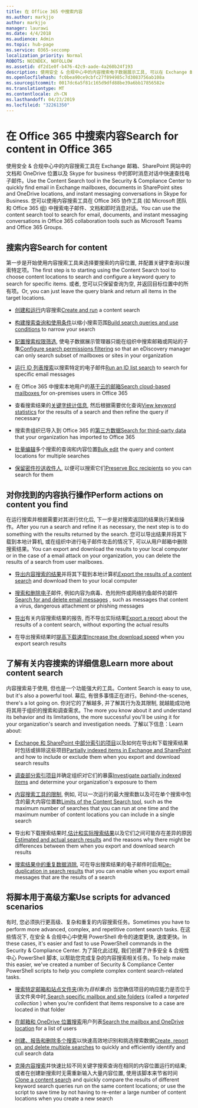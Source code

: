 ```yaml
---
title: 在 Office 365 中搜索内容
ms.author: markjjo
author: markjjo
manager: laurawi
ms.date: 4/4/2018
ms.audience: Admin
ms.topic: hub-page
ms.service: O365-seccomp
localization_priority: Normal
ROBOTS: NOINDEX, NOFOLLOW
ms.assetid: df2d1e0f-b476-42c9-aade-4a260b24f193
description: 使用安全 & 合规中心中的内容搜索电子数据展示工具, 可以在 Exchange 邮箱、SharePoint 网站中的文档和 OneDrive 位置以及 Skype for business 中的即时消息对话中快速查找电子邮件。
ms.openlocfilehash: fc0bea90ce9cbfc27f894985c7d3083756ab108a
ms.sourcegitcommit: 0017dc6a5f81c165d9dfd88be39a6bb17856582e
ms.translationtype: MT
ms.contentlocale: zh-CN
ms.lasthandoff: 04/23/2019
ms.locfileid: "32261350"
---
```

# <a name="search-for-content-in-office-365"></a><span data-ttu-id="828d1-103">在 Office 365 中搜索内容</span><span class="sxs-lookup"><span data-stu-id="828d1-103">Search for content in Office 365</span></span>

<span data-ttu-id="828d1-104">使用安全 & 合规中心中的内容搜索工具在 Exchange 邮箱、SharePoint 网站中的文档和 OneDrive 位置以及 Skype for business 中的即时消息对话中快速查找电子邮件。</span><span class="sxs-lookup"><span data-stu-id="828d1-104">Use the Content Search tool in the Security & Compliance Center to quickly find email in Exchange mailboxes, documents in SharePoint sites and OneDrive locations, and instant messaging conversations in Skype for Business.</span></span> <span data-ttu-id="828d1-105">您可以使用内容搜索工具在 Office 365 协作工具 (如 Microsoft 团队和 Office 365 组) 中搜索电子邮件、文档和即时消息对话。</span><span class="sxs-lookup"><span data-stu-id="828d1-105">You can use the content search tool to search for email, documents, and instant messaging conversations in Office 365 collaboration tools such as Microsoft Teams and Office 365 Groups.</span></span>
  
## <a name="search-for-content"></a><span data-ttu-id="828d1-106">搜索内容</span><span class="sxs-lookup"><span data-stu-id="828d1-106">Search for content</span></span>

<span data-ttu-id="828d1-107">第一步是开始使用内容搜索工具来选择要搜索的内容位置, 并配置关键字查询以搜索特定项。</span><span class="sxs-lookup"><span data-stu-id="828d1-107">The first step is to starting using the Content Search tool to choose content locations to search and configure a keyword query to search for specific items.</span></span> <span data-ttu-id="828d1-108">或者, 您可以只保留查询为空, 并返回目标位置中的所有项。</span><span class="sxs-lookup"><span data-stu-id="828d1-108">Or, you can just leave the query blank and return all items in the target locations.</span></span>
  
- <span data-ttu-id="828d1-109">[创建和运行](content-search.md)内容搜索</span><span class="sxs-lookup"><span data-stu-id="828d1-109">[Create and run](content-search.md) a content search</span></span> 
    
- <span data-ttu-id="828d1-110">[构建搜索查询和使用条件](keyword-queries-and-search-conditions.md)以缩小搜索范围</span><span class="sxs-lookup"><span data-stu-id="828d1-110">[Build search queries and use conditions](keyword-queries-and-search-conditions.md) to narrow your search</span></span> 
    
- <span data-ttu-id="828d1-111">[配置搜索权限筛选](permissions-filtering-for-content-search.md), 使电子数据展示管理器只能在组织中搜索邮箱或网站的子集</span><span class="sxs-lookup"><span data-stu-id="828d1-111">[Configure search permissions filtering](permissions-filtering-for-content-search.md) so that an eDiscovery manager can only search subset of mailboxes or sites in your organization</span></span> 
    
- <span data-ttu-id="828d1-112">[运行 ID 列表搜索](csv-file-for-an-id-list-content-search.md)以搜索特定的电子邮件</span><span class="sxs-lookup"><span data-stu-id="828d1-112">[Run an ID list search](csv-file-for-an-id-list-content-search.md) to search for specific email messages</span></span> 
    
- <span data-ttu-id="828d1-113">在 Office 365 中搜索本地用户的[基于云的邮箱](search-cloud-based-mailboxes-for-on-premises-users.md)</span><span class="sxs-lookup"><span data-stu-id="828d1-113">[Search cloud-based mailboxes ](search-cloud-based-mailboxes-for-on-premises-users.md) for on-premises users in Office 365</span></span>

- <span data-ttu-id="828d1-114">查看搜索结果的[关键字统计信息](view-keyword-statistics-for-content-search.md), 然后根据需要优化查询</span><span class="sxs-lookup"><span data-stu-id="828d1-114">[View keyword statistics](view-keyword-statistics-for-content-search.md) for the results of a search and then refine the query if necessary</span></span> 
    
- <span data-ttu-id="828d1-115">搜索贵组织已导入到 Office 365 的[第三方数据](use-content-search-to-search-third-party-data-that-was-imported.md)</span><span class="sxs-lookup"><span data-stu-id="828d1-115">[Search for third-party data](use-content-search-to-search-third-party-data-that-was-imported.md) that your organization has imported to Office 365</span></span> 
    
- <span data-ttu-id="828d1-116">[批量编辑](bulk-edit-content-searches.md)多个搜索的查询和内容位置</span><span class="sxs-lookup"><span data-stu-id="828d1-116">[Bulk edit](bulk-edit-content-searches.md) the query and content locations for multiple searches</span></span> 
    
- <span data-ttu-id="828d1-117">[保留密件抄送收件人](https://docs.microsoft.com/exchange/policy-and-compliance/holds/preserve-bcc-recipients-and-group-members), 以便可以搜索它们</span><span class="sxs-lookup"><span data-stu-id="828d1-117">[Preserve Bcc recipients](https://docs.microsoft.com/exchange/policy-and-compliance/holds/preserve-bcc-recipients-and-group-members) so you can search for them</span></span> 

## <a name="perform-actions-on-content-you-find"></a><span data-ttu-id="828d1-118">对你找到的内容执行操作</span><span class="sxs-lookup"><span data-stu-id="828d1-118">Perform actions on content you find</span></span>

<span data-ttu-id="828d1-119">在运行搜索并根据需要对其进行优化后, 下一步是对搜索返回的结果执行某些操作。</span><span class="sxs-lookup"><span data-stu-id="828d1-119">After you run a search and refine it as necessary, the next step is to do something with the results returned by the search.</span></span> <span data-ttu-id="828d1-120">您可以导出结果并将其下载到本地计算机, 或在组织中进行电子邮件攻击的情况下, 可以从用户邮箱中删除搜索结果。</span><span class="sxs-lookup"><span data-stu-id="828d1-120">You can export and download the results to your local computer or in the case of a email attack on your organization, you can delete the results of a search from user mailboxes.</span></span>
  
- <span data-ttu-id="828d1-121">[导出内容搜索的结果](export-search-results.md)并将其下载到本地计算机</span><span class="sxs-lookup"><span data-stu-id="828d1-121">[Export the results of a content search](export-search-results.md) and download them to your local computer</span></span> 
    
- <span data-ttu-id="828d1-122">[搜索和删除电子](search-for-and-delete-messages-in-your-organization.md)邮件, 例如内容为病毒、危险附件或网络钓鱼邮件的邮件</span><span class="sxs-lookup"><span data-stu-id="828d1-122">[Search for and delete email messages](search-for-and-delete-messages-in-your-organization.md) , such as messages that content a virus, dangerous attachment or phishing messages</span></span> 
    
- <span data-ttu-id="828d1-123">[导出](export-a-content-search-report.md)有关内容搜索结果的报告, 而不导出实际结果</span><span class="sxs-lookup"><span data-stu-id="828d1-123">[Export a report](export-a-content-search-report.md) about the results of a content search, without exporting the actual results</span></span> 
    
- <span data-ttu-id="828d1-124">在导出搜索结果时[提高下载速度](increase-download-speeds-when-exporting-ediscovery-results.md)</span><span class="sxs-lookup"><span data-stu-id="828d1-124">[Increase the download speed](increase-download-speeds-when-exporting-ediscovery-results.md) when you export search results</span></span> 
    
## <a name="learn-more-about-content-search"></a><span data-ttu-id="828d1-125">了解有关内容搜索的详细信息</span><span class="sxs-lookup"><span data-stu-id="828d1-125">Learn more about content search</span></span>

<span data-ttu-id="828d1-126">内容搜索易于使用, 但也是一个功能强大的工具。</span><span class="sxs-lookup"><span data-stu-id="828d1-126">Content Search is easy to use, but it's also a powerful tool.</span></span> <span data-ttu-id="828d1-127">幕后, 有很多事情正在进行。</span><span class="sxs-lookup"><span data-stu-id="828d1-127">Behind-the-scenes, there's a lot going on.</span></span> <span data-ttu-id="828d1-128">你对它的了解越多, 并了解其行为及其限制, 就越能成功地将其用于组织的搜索和调查需求。</span><span class="sxs-lookup"><span data-stu-id="828d1-128">The more you know about it and understand its behavior and its limitations, the more successful you'll be using it for your organization's search and investigation needs.</span></span> <span data-ttu-id="828d1-129">了解以下信息：</span><span class="sxs-lookup"><span data-stu-id="828d1-129">Learn about:</span></span>
  
- <span data-ttu-id="828d1-130">[Exchange 和 SharePoint 中部分索引的项目](partially-indexed-items-in-content-search.md)以及如何在导出和下载搜索结果时包括或排除这些项目</span><span class="sxs-lookup"><span data-stu-id="828d1-130">[Partially indexed items in Exchange and SharePoint](partially-indexed-items-in-content-search.md) and how to include or exclude them when you export and download search results</span></span> 
    
- <span data-ttu-id="828d1-131">[调查部分索引项目](investigating-partially-indexed-items-in-ediscovery.md)并确定组织对它们的暴露</span><span class="sxs-lookup"><span data-stu-id="828d1-131">[Investigate partially indexed items](investigating-partially-indexed-items-in-ediscovery.md) and determine your organization's exposure to them</span></span> 
    
- <span data-ttu-id="828d1-132">[内容搜索工具的限制](limits-for-content-search.md), 例如, 可以一次运行的最大搜索数以及可在单个搜索中包含的最大内容位置数</span><span class="sxs-lookup"><span data-stu-id="828d1-132">[Limits of the Content Search tool](limits-for-content-search.md), such as the maximum number of searches that you can run at one time and the maximum number of content locations you can include in a single search</span></span> 
    
- <span data-ttu-id="828d1-133">导出和下载搜索结果时,[估计和实际搜索结果](differences-between-estimated-and-actual-ediscovery-search-results.md)以及它们之间可能存在差异的原因</span><span class="sxs-lookup"><span data-stu-id="828d1-133">[Estimated and actual search results](differences-between-estimated-and-actual-ediscovery-search-results.md) and the reasons why there might be differences between them when you export and download search results</span></span> 
    
- <span data-ttu-id="828d1-134">[搜索结果中的重复数据消除](de-duplication-in-ediscovery-search-results.md), 可在导出搜索结果的电子邮件时启用</span><span class="sxs-lookup"><span data-stu-id="828d1-134">[De-duplication in search results](de-duplication-in-ediscovery-search-results.md) that you can enable when you export email messages that are the results of a search</span></span> 
    
## <a name="use-scripts-for-advanced-scenarios"></a><span data-ttu-id="828d1-135">将脚本用于高级方案</span><span class="sxs-lookup"><span data-stu-id="828d1-135">Use scripts for advanced scenarios</span></span>

<span data-ttu-id="828d1-136">有时, 您必须执行更高级、复杂和重复的内容搜索任务。</span><span class="sxs-lookup"><span data-stu-id="828d1-136">Sometimes you have to perform more advanced, complex, and repetitive content search tasks.</span></span> <span data-ttu-id="828d1-137">在这些情况下, 在安全 & 合规中心中使用 PowerShell 命令的速度更快, 速度更快。</span><span class="sxs-lookup"><span data-stu-id="828d1-137">In these cases, it's easier and fast to use PowerShell commands in the Security & Compliance Center.</span></span> <span data-ttu-id="828d1-138">为了简化此过程, 我们创建了许多安全 & 合规性中心 PowerShell 脚本, 以帮助您完成复杂的内容搜索相关任务。</span><span class="sxs-lookup"><span data-stu-id="828d1-138">To help make this easier, we've created a number of Security & Compliance Center PowerShell scripts to help you complete complex content search-related tasks.</span></span>
  
- <span data-ttu-id="828d1-139">[搜索特定邮箱和站点文件夹](use-content-search-for-targeted-collections.md)(称为*目标集合*) 当您确信项目的响应能力是否位于该文件夹中时,</span><span class="sxs-lookup"><span data-stu-id="828d1-139">[Search specific mailbox and site folders](use-content-search-for-targeted-collections.md) (called a  *targeted collection*  ) when you're confident that items responsive to a case are located in that folder</span></span> 
    
- <span data-ttu-id="828d1-140">[在邮箱和 OneDrive 位置搜索](search-the-mailbox-and-onedrive-for-business-for-a-list-of-users.md)用户列表</span><span class="sxs-lookup"><span data-stu-id="828d1-140">[Search the mailbox and OneDrive location](search-the-mailbox-and-onedrive-for-business-for-a-list-of-users.md) for a list of users</span></span> 
    
- <span data-ttu-id="828d1-141">[创建、报告和删除多个搜索](create-report-on-and-delete-multiple-content-searches.md)以快速高效地识别和挑选搜索数据</span><span class="sxs-lookup"><span data-stu-id="828d1-141">[Create, report on, and delete multiple searches](create-report-on-and-delete-multiple-content-searches.md) to quickly and efficiently identify and cull search data</span></span> 
    
- <span data-ttu-id="828d1-142">[克隆内容搜索](clone-a-content-search.md)并快速比较不同关键字搜索查询在相同的内容位置运行的结果;或者在创建新搜索时无需重新输入大量内容位置, 使用该脚本来节省时间</span><span class="sxs-lookup"><span data-stu-id="828d1-142">[Clone a content search](clone-a-content-search.md) and quickly compare the results of different keyword search queries run on the same content locations; or use the script to save time by not having to re-enter a large number of content locations when you create a new search</span></span> 
    

